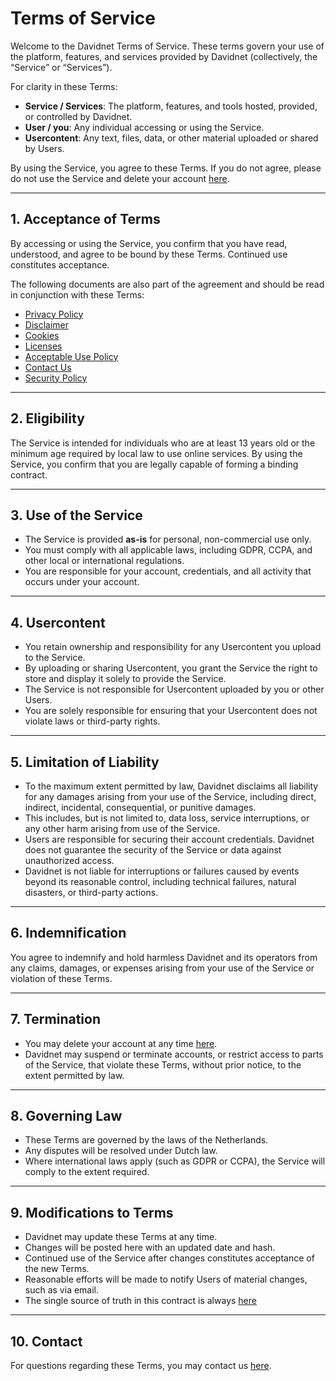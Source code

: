 # Terms of Service

Welcome to the Davidnet Terms of Service. These terms govern your use of the
platform, features, and services provided by Davidnet (collectively, the
“Service” or “Services”).

For clarity in these Terms:

- **Service / Services**: The platform, features, and tools hosted, provided, or
  controlled by Davidnet.
- **User / you**: Any individual accessing or using the Service.
- **Usercontent**: Any text, files, data, or other material uploaded or shared
  by Users.

By using the Service, you agree to these Terms. If you do not agree, please do
not use the Service and delete your account
[here](https://account.davidnet.net/account/settings/data/account).

---

## 1. Acceptance of Terms

By accessing or using the Service, you confirm that you have read, understood,
and agree to be bound by these Terms. Continued use constitutes acceptance.

The following documents are also part of the agreement and should be read in
conjunction with these Terms:

- [Privacy Policy](/legal/privacy_policy)
- [Disclaimer](/legal/disclaimer)
- [Cookies](/legal/cookies)
- [Licenses](/legal/licenses)
- [Acceptable Use Policy](/legal/acceptable_use_policy)
- [Contact Us](/help/)
- [Security Policy](/legal/security_policy)

---

## 2. Eligibility

The Service is intended for individuals who are at least 13 years old or the
minimum age required by local law to use online services. By using the Service,
you confirm that you are legally capable of forming a binding contract.

---

## 3. Use of the Service

- The Service is provided **as-is** for personal, non-commercial use only.
- You must comply with all applicable laws, including GDPR, CCPA, and other
  local or international regulations.
- You are responsible for your account, credentials, and all activity that
  occurs under your account.

---

## 4. Usercontent

- You retain ownership and responsibility for any Usercontent you upload to the
  Service.
- By uploading or sharing Usercontent, you grant the Service the right to store
  and display it solely to provide the Service.
- The Service is not responsible for Usercontent uploaded by you or other Users.
- You are solely responsible for ensuring that your Usercontent does not violate
  laws or third-party rights.

---

## 5. Limitation of Liability

- To the maximum extent permitted by law, Davidnet disclaims all liability for
  any damages arising from your use of the Service, including direct, indirect,
  incidental, consequential, or punitive damages.
- This includes, but is not limited to, data loss, service interruptions, or any
  other harm arising from use of the Service.
- Users are responsible for securing their account credentials. Davidnet does
  not guarantee the security of the Service or data against unauthorized access.
- Davidnet is not liable for interruptions or failures caused by events beyond
  its reasonable control, including technical failures, natural disasters, or
  third-party actions.

---

## 6. Indemnification

You agree to indemnify and hold harmless Davidnet and its operators from any
claims, damages, or expenses arising from your use of the Service or violation
of these Terms.

---

## 7. Termination

- You may delete your account at any time
  [here](https://account.davidnet.net/account/settings/data/account).
- Davidnet may suspend or terminate accounts, or restrict access to parts of the
  Service, that violate these Terms, without prior notice, to the extent
  permitted by law.

---

## 8. Governing Law

- These Terms are governed by the laws of the Netherlands.
- Any disputes will be resolved under Dutch law.
- Where international laws apply (such as GDPR or CCPA), the Service will comply
  to the extent required.

---

## 9. Modifications to Terms

- Davidnet may update these Terms at any time.
- Changes will be posted here with an updated date and hash.
- Continued use of the Service after changes constitutes acceptance of the new
  Terms.
- Reasonable efforts will be made to notify Users of material changes, such as
  via email.
- The single source of truth in this contract is always [here](https://davidnet.net/legal)

---

## 10. Contact

For questions regarding these Terms, you may contact us
[here](https://davidnet.net/help).

